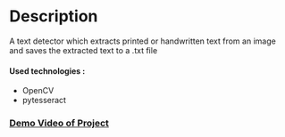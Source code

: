 # Description

A text detector which extracts printed or handwritten text from an image and saves the extracted text to a .txt file
#### Used technologies :
- OpenCV
- pytesseract


### <p><a href="https://youtu.be/TFRE-8isSBE" rel="nofollow">Demo Video of Project</a></p>
